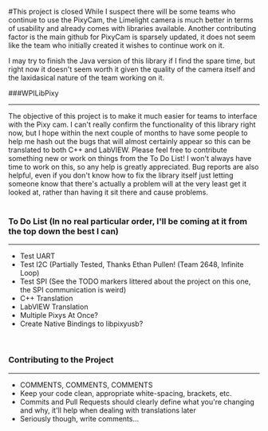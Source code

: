 #This project is closed
While I suspect there will be some teams who continue to use the PixyCam, the Limelight camera is much better in terms of usability and already comes with libraries available. Another contributing factor is the main github for PixyCam is sparsely updated, it does not seem like the team who initially created it wishes to continue work on it. 

I may try to finish the Java version of this library if I find the spare time, but right now it doesn't seem worth it given the quality of the camera itself and the laxidasical nature of the team working on it. 

###WPILibPixy
<hr>
The objective of this project is to make it much easier for teams to interface with the Pixy cam. 
I can't really confirm the functionality of this library right now, but I hope within the next couple of months
to have some people to help me hash out the bugs that will almost certainly appear so this can be translated to both C++
and LabVIEW. Please feel free to contribute something new or work on things from the To Do List! I won't always have time to 
work on this, so any help is greatly appreciated. Bug reports are also helpful, even if you don't know how to fix the library 
itself just letting someone know that there's actually a problem will at the very least get it looked at, rather than having it 
sit there and cause problems.
<br>
<br>
<h3>To Do List (In no real particular order, I'll be coming at it from the top down the best I can)</h3>
<hr>
<ul>
	<li>Test UART</li>
	<li>Test I2C (Partially Tested, Thanks Ethan Pullen! (Team 2648, Infinite Loop)</li>
	<li>Test SPI (See the TODO markers littered about the project on this one, the SPI communication is weird)</li>
	<li>C++ Translation</li>
	<li>LabVIEW Translation</li>
	<li>Multiple Pixys At Once?</li>
	<li>Create Native Bindings to libpixyusb?</li>
</ul>
<br>
<h3>Contributing to the Project</h3>
<hr>
<ul>
	<li>COMMENTS, COMMENTS, COMMENTS</li>
	<li>Keep your code clean, appropriate white-spacing, brackets, etc.</li>
	<li>Commits and Pull Requests should clearly define what you're changing and why, it'll help when dealing with translations later</li>
	<li>Seriously though, write comments...</li>
</ul>
